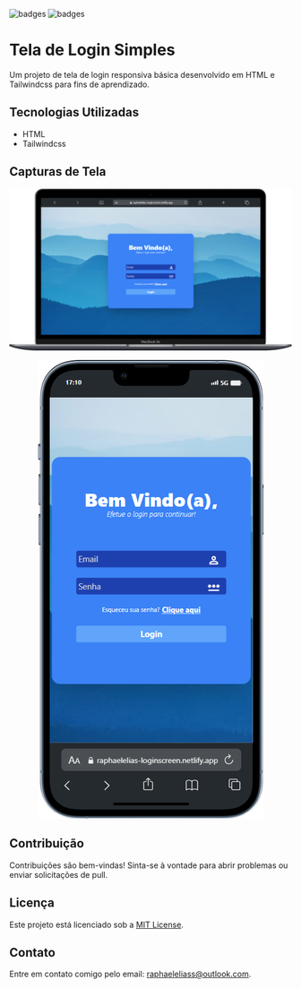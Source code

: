 ![badges](https://img.shields.io/badge/HTML5-E34F26?style=for-the-badge&logo=html5&logoColor=white)
![badges](https://img.shields.io/badge/Tailwind_CSS-38B2AC?style=for-the-badge&logo=tailwind-css&logoColor=white)

# Tela de Login Simples

Um projeto de tela de login responsiva básica desenvolvido em HTML e Tailwindcss para fins de aprendizado.


## Tecnologias Utilizadas

- HTML
- Tailwindcss


## Capturas de Tela


<p align="center">
  <img src="assets/screenshots/screenshot-desktop.png" alt="Screenshot do projeto tela de login no desktop">
</p>
<p align="center">
  <img src="assets/screenshots/screenshot-mobile.png" alt="Screenshot do projeto tela de login no mobile">
</p>


## Contribuição

Contribuições são bem-vindas! Sinta-se à vontade para abrir problemas ou enviar solicitações de pull.

## Licença

Este projeto está licenciado sob a [MIT License](LICENSE).

## Contato

Entre em contato comigo pelo email: raphaeleliass@outlook.com.
